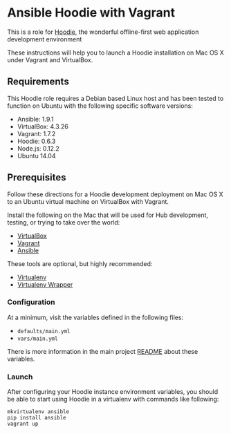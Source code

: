 # Ansible Hoodie with Vagrant

This is a role for [Hoodie](http://hood.ie/), the wonderful offline-first
web application development environment

These instructions will help you to launch a Hoodie installation on Mac OS X
under Vagrant and VirtualBox.

## Requirements

This Hoodie role requires a Debian based Linux host and has been tested to
function on Ubuntu with the following specific software versions:

* Ansible: 1.9.1
* VirtualBox: 4.3.26
* Vagrant: 1.7.2
* Hoodie: 0.6.3
* Node.js: 0.12.2
* Ubuntu 14.04

## Prerequisites

Follow these directions for a Hoodie development deployment on Mac OS X
to an Ubuntu virtual machine on VirtualBox with Vagrant.

Install the following on the Mac that will be used for Hub development,
testing, or trying to take over the world:

* [VirtualBox](https://www.virtualbox.org/)
* [Vagrant](http://www.vagrantup.com/)
* [Ansible](http://www.ansibleworks.com/docs/intro_installation.html)

These tools are optional, but highly recommended:

* [Virtualenv](http://www.virtualenv.org/)
* [Virtualenv Wrapper](https://bitbucket.org/dhellmann/virtualenvwrapper/)

### Configuration

At a minimum, visit the variables defined in the following files:

* `defaults/main.yml`
* `vars/main.yml`

There is more information in the main project
[README](README.md) about these variables.

### Launch

After configuring your Hoodie instance environment variables, you should be
able to start using Hoodie in a virtualenv with commands like following:

```
mkvirtualenv ansible
pip install ansible
vagrant up
```

